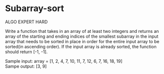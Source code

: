 # Subarray-sort

ALGO EXPERT HARD

Write a function that takes in an array of at least two integers and returns an array of the starting and ending indices of the smallest subarray in the input array that needs to be sorted in place in order for the entire input array to be sorted(in ascending order). If the input array is already sorted, the function should return [-1, -1].

Sample input: array = [1, 2, 4, 7, 10, 11, 7, 12, 6, 7, 16, 18, 19] <br>
Sampe output: [3, 9]
